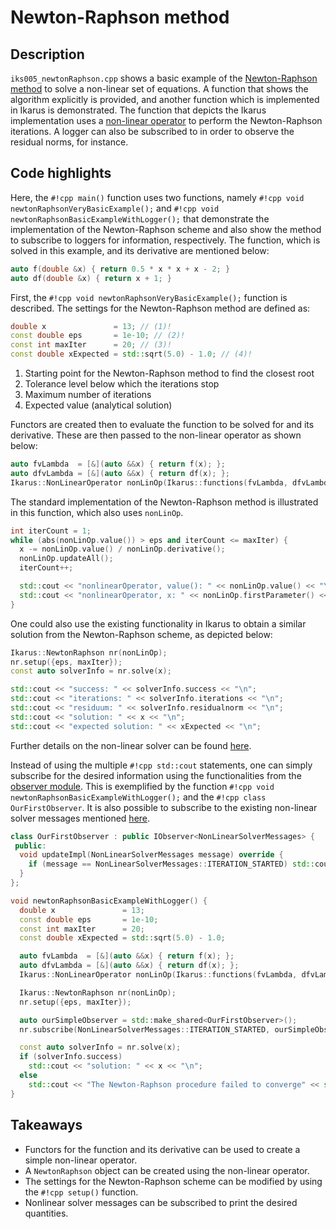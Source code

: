 # Newton-Raphson method

## Description

`iks005_newtonRaphson.cpp` shows a basic example of the [Newton-Raphson method](https://en.wikipedia.org/wiki/Newton's_method) to solve
a non-linear set of equations.
A function that shows the algorithm explicitly is provided, and another function which is implemented in Ikarus is
demonstrated. The function that depicts the Ikarus implementation uses a
[non-linear operator](../01_framework/nonlinearOperator.md) to
perform the Newton-Raphson iterations. A logger can also be subscribed to in order to observe the residual norms,
for instance.

## Code highlights

Here, the `#!cpp main()` function uses two functions, namely `#!cpp void newtonRaphsonVeryBasicExample();` and `#!cpp void newtonRaphsonBasicExampleWithLogger();`
that demonstrate the implementation of the Newton-Raphson scheme and also show the method to subscribe to loggers for information, respectively.
The function, which is solved in this example, and its derivative are mentioned below:

```cpp
auto f(double &x) { return 0.5 * x * x + x - 2; }
auto df(double &x) { return x + 1; }
```

First, the `#!cpp void newtonRaphsonVeryBasicExample();` function is described.
The settings for the Newton-Raphson method are defined as:

```cpp
double x               = 13; // (1)!
const double eps       = 1e-10; // (2)!
const int maxIter      = 20; // (3)!
const double xExpected = std::sqrt(5.0) - 1.0; // (4)!
```

1. Starting point for the Newton-Raphson method to find the closest root
2. Tolerance level below which the iterations stop
3. Maximum number of iterations
4. Expected value (analytical solution)

Functors are created then to evaluate the function to be solved for and its derivative. These are then passed to the non-linear operator
as shown below:

```cpp
auto fvLambda  = [&](auto &&x) { return f(x); };
auto dfvLambda = [&](auto &&x) { return df(x); };
Ikarus::NonLinearOperator nonLinOp(Ikarus::functions(fvLambda, dfvLambda), Ikarus::parameter(x));
```

The standard implementation of the Newton-Raphson method is illustrated in this function, which also uses `nonLinOp`.

```cpp
int iterCount = 1;
while (abs(nonLinOp.value()) > eps and iterCount <= maxIter) {
  x -= nonLinOp.value() / nonLinOp.derivative();
  nonLinOp.updateAll();
  iterCount++;

  std::cout << "nonlinearOperator, value(): " << nonLinOp.value() << "\n";
  std::cout << "nonlinearOperator, x: " << nonLinOp.firstParameter() << "\n";
}
```

One could also use the existing functionality in Ikarus to obtain a similar solution from the Newton-Raphson scheme, as depicted below:

```cpp
Ikarus::NewtonRaphson nr(nonLinOp);
nr.setup({eps, maxIter});
const auto solverInfo = nr.solve(x);

std::cout << "success: " << solverInfo.success << "\n";
std::cout << "iterations: " << solverInfo.iterations << "\n";
std::cout << "residuum: " << solverInfo.residualnorm << "\n";
std::cout << "solution: " << x << "\n";
std::cout << "expected solution: " << xExpected << "\n";
```

Further details on the non-linear solver can be found [here](../01_framework/solvers.md#nonlinear-solver).

Instead of using the multiple `#!cpp std::cout` statements, one can simply subscribe for the desired information
using the functionalities from the [observer module](../01_framework/observer.md).
This is exemplified by the function `#!cpp void newtonRaphsonBasicExampleWithLogger();` and the `#!cpp class OurFirstObserver`.
It is also possible to subscribe to the existing non-linear solver messages mentioned [here](../01_framework/observer.md#messages).

```cpp
class OurFirstObserver : public IObserver<NonLinearSolverMessages> {
 public:
  void updateImpl(NonLinearSolverMessages message) override {
    if (message == NonLinearSolverMessages::ITERATION_STARTED) std::cout << "Iteration started.\n";
  }
};

void newtonRaphsonBasicExampleWithLogger() {
  double x               = 13;
  const double eps       = 1e-10;
  const int maxIter      = 20;
  const double xExpected = std::sqrt(5.0) - 1.0;

  auto fvLambda  = [&](auto &&x) { return f(x); };
  auto dfvLambda = [&](auto &&x) { return df(x); };
  Ikarus::NonLinearOperator nonLinOp(Ikarus::functions(fvLambda, dfvLambda), Ikarus::parameter(x));

  Ikarus::NewtonRaphson nr(nonLinOp);
  nr.setup({eps, maxIter});

  auto ourSimpleObserver = std::make_shared<OurFirstObserver>();
  nr.subscribe(NonLinearSolverMessages::ITERATION_STARTED, ourSimpleObserver);

  const auto solverInfo = nr.solve(x);
  if (solverInfo.success)
    std::cout << "solution: " << x << "\n";
  else
    std::cout << "The Newton-Raphson procedure failed to converge" << std::endl;
}
```

## Takeaways

- Functors for the function and its derivative can be used to create a simple non-linear operator.
- A `NewtonRaphson` object can be created using the non-linear operator.
- The settings for the Newton-Raphson scheme can be modified by using the `#!cpp setup()` function.
- Nonlinear solver messages can be subscribed to print the desired quantities.
